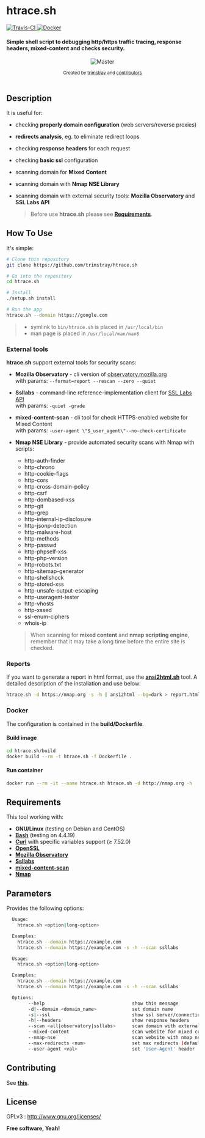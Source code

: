 <h1 align="left">htrace.sh</h1>

<p align="left">
  <a href="https://travis-ci.org/trimstray/htrace.sh">
    <img src="https://travis-ci.org/trimstray/htrace.sh.svg?branch=master"
        alt="Travis-CI">
  </a>
  <a href="https://github.com/trimstray/htrace.sh/tree/master/build">
    <img src="https://img.shields.io/badge/Docker-Support-blue.svg"
        alt="Docker">
  </a>
</p>

<h4 align="left">Simple shell script to debugging http/https traffic tracing, response headers, mixed-content and checks security.</h4>

<p align="center">
    <img src="https://github.com/trimstray/htrace.sh/blob/master/doc/img/htrace.sh_preview.png"
        alt="Master">
</p>

<div align="center">
  <sub>Created by
  <a href="https://twitter.com/trimstray">trimstray</a> and
  <a href="https://github.com/trimstray/htrace.sh/graphs/contributors">
    contributors
  </a>
</div>

<br>

## Description

It is useful for:

- checking **properly domain configuration** (web servers/reverse proxies)
- **redirects analysis**, eg. to eliminate redirect loops
- checking **response headers** for each request
- checking **basic ssl** configuration
- scanning domain for **Mixed Content**
- scanning domain with **Nmap NSE Library**
- scanning domain with external security tools: **Mozilla Observatory** and **SSL Labs API**

  > Before use **htrace.sh** please see **[Requirements](#requirements)**.

## How To Use

It's simple:

```bash
# Clone this repository
git clone https://github.com/trimstray/htrace.sh

# Go into the repository
cd htrace.sh

# Install
./setup.sh install

# Run the app
htrace.sh --domain https://google.com
```

> * symlink to `bin/htrace.sh` is placed in `/usr/local/bin`
> * man page is placed in `/usr/local/man/man8`

### External tools

**htrace.sh** support external tools for security scans:

- **Mozilla Observatory** - cli version of [observatory.mozilla.org](observatory.mozilla.org)  
  with params: `--format=report --rescan --zero --quiet`
- **Ssllabs** - command-line reference-implementation client for [SSL Labs API](https://www.ssllabs.com/ssltest/)  
  with params: `-quiet -grade`
- **mixed-content-scan** - cli tool for check HTTPS-enabled website for Mixed Content  
  with params: `-user-agent \"$_user_agent\"--no-check-certificate`  
- **Nmap NSE Library** - provide automated security scans with Nmap
  with scripts:
  * http-auth-finder
  * http-chrono
  * http-cookie-flags
  * http-cors
  * http-cross-domain-policy
  * http-csrf
  * http-dombased-xss
  * http-git
  * http-grep
  * http-internal-ip-disclosure
  * http-jsonp-detection
  * http-malware-host
  * http-methods
  * http-passwd
  * http-phpself-xss
  * http-php-version
  * http-robots.txt
  * http-sitemap-generator
  * http-shellshock
  * http-stored-xss
  * http-unsafe-output-escaping
  * http-useragent-tester
  * http-vhosts
  * http-xssed
  * ssl-enum-ciphers
  * whois-ip

  > When scanning for **mixed content** and **nmap scripting engine**, remember that it may take a long time before the entire site is checked.

### Reports

If you want to generate a report in html format, use the **[ansi2html.sh](https://raw.githubusercontent.com/pixelb/scripts/master/scripts/ansi2html.sh)** tool. A detailed description of the installation and use below:

```bash
htrace.sh -d https://nmap.org -s -h | ansi2html --bg=dark > report.html
```

### Docker

The configuration is contained in the **build/Dockerfile**.

#### Build image

```bash
cd htrace.sh/build
docker build --rm -t htrace.sh -f Dockerfile .
```

#### Run container

```bash
docker run --rm -it --name htrace.sh htrace.sh -d http://nmap.org -h
```

## Requirements

This tool working with:

- **GNU/Linux** (testing on Debian and CentOS)
- **[Bash](https://www.gnu.org/software/bash/)** (testing on 4.4.19)
- **[Curl](https://curl.haxx.se/)** with specific variables support (≥ 7.52.0)
- **[OpenSSL](https://www.openssl.org/)**
- **[Mozilla Observatory](https://github.com/mozilla/http-observatory)**
- **[Ssllabs](https://github.com/ssllabs/ssllabs-scan)**
- **[mixed-content-scan](https://github.com/bramus/mixed-content-scan)**
- **[Nmap](https://nmap.org/)**

## Parameters

Provides the following options:

```bash
  Usage:
    htrace.sh <option|long-option>

  Examples:
    htrace.sh --domain https://example.com
    htrace.sh --domain https://example.com -s -h --scan ssllabs

  Usage:
    htrace.sh <option|long-option>

  Examples:
    htrace.sh --domain https://example.com
    htrace.sh --domain https://example.com -s -h --scan ssllabs

  Options:
        --help                                show this message
        -d|--domain <domain_name>             set domain name
        -s|--ssl                              show ssl server/connection params
        -h|--headers                          show response headers
        --scan <all|observatory|ssllabs>      scan domain with external security tools
        --mixed-content                       scan website for mixed content
        --nmap-nse                            scan website with nmap nse library
        --max-redirects <num>                 set max redirects (default: 10)
        --user-agent <val>                    set 'User-Agent' header
```

## Contributing

See **[this](CONTRIBUTING.md)**.

## License

GPLv3 : <http://www.gnu.org/licenses/>

**Free software, Yeah!**
